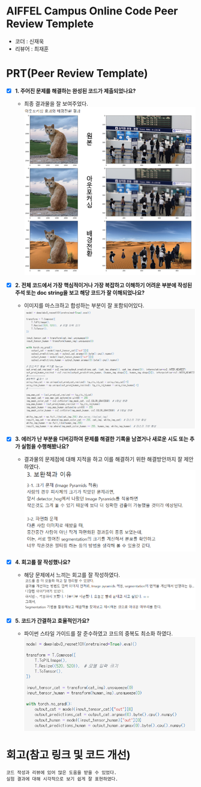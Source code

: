 # AIFFEL Campus Online Code Peer Review Templete
- 코더 : 신재욱
- 리뷰어 : 최재훈


# PRT(Peer Review Template)
- [x]  **1. 주어진 문제를 해결하는 완성된 코드가 제출되었나요?**
    - 최종 결과물을 잘 보여주었다.
    ![review1](review1.png)
    
- [x]  **2. 전체 코드에서 가장 핵심적이거나 가장 복잡하고 이해하기 어려운 부분에 작성된 
주석 또는 doc string을 보고 해당 코드가 잘 이해되었나요?**
    - 이미지를 마스크하고 합성하는 부분이 잘 포함되어있다.
    ![review1](review2.png)

- [x]  **3. 에러가 난 부분을 디버깅하여 문제를 해결한 기록을 남겼거나
새로운 시도 또는 추가 실험을 수행해봤나요?**
    - 결과물의 문제점에 대해 지적을 하고 이를 해결하기 위한 해결방안까지 잘 제안하였다.
    ![review1](review3.png)

- [x]  **4. 회고를 잘 작성했나요?**
    - 해당 문제에서 느끼는 회고를 잘 작성하였다.
    ![review1](review4.png)

- [x]  **5. 코드가 간결하고 효율적인가요?**
    - 파이썬 스타일 가이드를 잘 준수하였고 코드의 중복도 최소화 하였다.
    ![review1](review5.png)


# 회고(참고 링크 및 코드 개선)
```
코드 작성과 리뷰에 있어 많은 도움을 받을 수 있었다.
실험 결과에 대해 시각적으로 보기 쉽게 잘 표현하였다.
```
